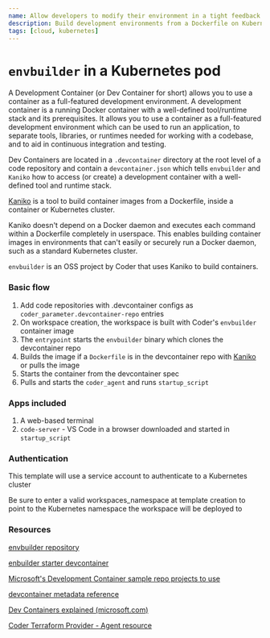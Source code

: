 ```yaml
---
name: Allow developers to modify their environment in a tight feedback loop.
description: Build development environments from a Dockerfile on Kubernetes. Allow developers to modify their environment in a tight feedback loop.
tags: [cloud, kubernetes]
---
```


# `envbuilder` in a Kubernetes pod

A Development Container (or Dev Container for short) allows you to use a container as a full-featured development environment. A development container is a running Docker container with a well-defined tool/runtime stack and its prerequisites. It allows you to use a container as a full-featured development environment which can be used to run an application, to separate tools, libraries, or runtimes needed for working with a codebase, and to aid in continuous integration and testing.

Dev Containers are located in a `.devcontainer` directory at the root level of a code repository and contain a `devcontainer.json` which tells `envbuilder` and `Kaniko` how to access (or create) a development container with a well-defined tool and runtime stack.

[Kaniko](https://github.com/GoogleContainerTools/kaniko) is a tool to build container images from a Dockerfile, inside a container or Kubernetes cluster.

Kaniko doesn't depend on a Docker daemon and executes each command within a Dockerfile completely in userspace. This enables building container images in environments that can't easily or securely run a Docker daemon, such as a standard Kubernetes cluster.

`envbuilder` is an OSS project by Coder that uses Kaniko to build containers.

### Basic flow

1. Add code repositories with .devcontainer configs as `coder_parameter.devcontainer-repo` entries
1. On workspace creation, the workspace is built with Coder's `envbuilder` container image
1. The `entrypoint` starts the `envbuilder` binary which clones the devcontainer repo
1. Builds the image if a `Dockerfile` is in the devcontainer repo with [Kaniko](https://github.com/GoogleContainerTools/kaniko) or pulls the image
1. Starts the container from the devcontainer spec
1. Pulls and starts the `coder_agent` and runs `startup_script`

### Apps included

1. A web-based terminal
1. `code-server` - VS Code in a browser downloaded and started in `startup_script`

### Authentication

This template will use a service account to authenticate to a Kubernetes cluster

Be sure to enter a valid workspaces_namespace at template creation to point to the Kubernetes namespace the workspace will be deployed to

### Resources

[envbuilder repository](https://github.com/coder/envbuilder)

[enbuilder starter devcontainer](https://github.com/coder/envbuilder-starter-devcontainer/blob/main/README.md)

[Microsoft's Development Container sample repo projects to use](https://github.com/microsoft/vscode-dev-containers)

[devcontainer metadata reference](https://containers.dev/implementors/json_reference/)

[Dev Containers explained (microsoft.com)](https://code.visualstudio.com/docs/devcontainers/containers)

[Coder Terraform Provider - Agent resource](https://registry.terraform.io/providers/coder/coder/latest/docs/resources/agent)

